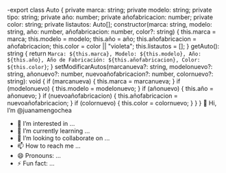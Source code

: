 -export class Auto {
    private marca: string;
    private modelo: string;
    private tipo: string;
    private año: number;
    private añofabricacion: number;
    private color: string;
    private listautos: Auto[];
   constructor(marca: string, modelo: string, año: number, añofabricacion: number, color?: string) {
        this.marca = marca;
        this.modelo = modelo;
        this.año = año;
        this.añofabricacion = añofabricacion;
        this.color = color || "violeta"; 
        this.listautos = [];
    }
getAuto(): string {
        return `Marca: ${this.marca}, Modelo: ${this.modelo}, Año: ${this.año}, Año de Fabricación: ${this.añofabricacion}, Color: ${this.color}`;
    }
setModificarAutos(marcanueva?: string, modelonuevo?: string, añonuevo?: number, nuevoañofabricacion?: number, colornuevo?: string): void {
        if (marcanueva) {
            this.marca = marcanueva;
        }
        if (modelonuevo) {
            this.modelo = modelonuevo;
        }
        if (añonuevo) {
            this.año = añonuevo;
        }
        if (nuevoañofabricacion) {
            this.añofabricacion = nuevoañofabricacion;
        }
        if (colornuevo) {
            this.color = colornuevo;
        }
    }
}
 👋 Hi, I’m @juanamengochea
- 👀 I’m interested in ...
- 🌱 I’m currently learning ...
- 💞️ I’m looking to collaborate on ...
- 📫 How to reach me ...
- 😄 Pronouns: ...
- ⚡ Fun fact: ...

<!---
juanamengochea/juanamengochea is a ✨ special ✨ repository because its `README.md` (this file) appears on your GitHub profile.
You can click the Preview link to take a look at your changes.
--->
